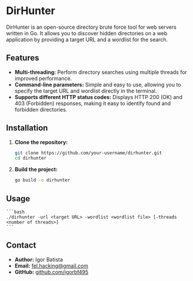 # DirHunter

DirHunter is an open-source directory brute force tool for web servers written in Go. It allows you to discover hidden directories on a web application by providing a target URL and a wordlist for the search.

## Features

- **Multi-threading:** Perform directory searches using multiple threads for improved performance.
- **Command-line parameters:** Simple and easy to use, allowing you to specify the target URL and wordlist directly in the terminal.
- **Supports different HTTP status codes:** Displays HTTP 200 (OK) and 403 (Forbidden) responses, making it easy to identify found and forbidden directories.


## Installation

1. **Clone the repository:**

   ```bash
   git clone https://github.com/your-username/dirhunter.git
   cd dirhunter
   ```

2. **Build the project:**

    ```bash
   go build -o dirhunter
   ```

## Usage

    ```bash
    ./dirhunter -url <target URL> -wordlist <wordlist file> [-threads <number of threads>]
    ```

## Contact

- **Author:** Igor Batista
- **Email:** [fel.hacking@gmail.com](mailto:fel.hacking@gmail.com)
- **GitHub:** [github.com/igorbf495](https://github.com/igorbf495)
